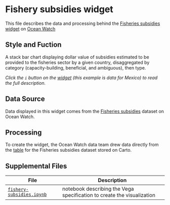 # Fishery subsidies widget
This file describes the data and processing behind the [Fisheries subsidies widget](https://bit.ly/3kmNYAY) on [Ocean Watch](https://oceanwatchdata.org)

## Style and Fuction
A stack bar chart displaying dollar value of subsidies estimated to be provided to the fisheries sector by a given country, disaggregated by category (capacity-building, beneficial, and ambiguous), then type. 

*Click the `i` button on the [widget](https://bit.ly/3kmNYAY) (this example is data for Mexico) to read the full description.*

## Data Source
Data displayed in this widget comes from the [Fisheries subsidies](../../datasets/ocn_022_rw0_fishery_subsidies/README.md) dataset on Ocean Watch.

## Processing
To create the widget, the Ocean Watch data team drew data directly from the [table](https://resourcewatch.carto.com/u/wri-rw/dataset/ocn_022_rw0_fisheries_subsidies_edit) for the Fisheries subsidies dataset stored on Carto. 

## Supplemental Files 
| File | Description |
| --------------- | --------------- |
|  [`fishery-subsidies.ipynb`](fishery-subsidies.ipynb)  |    notebook describing the Vega specification to create the visualization| 
